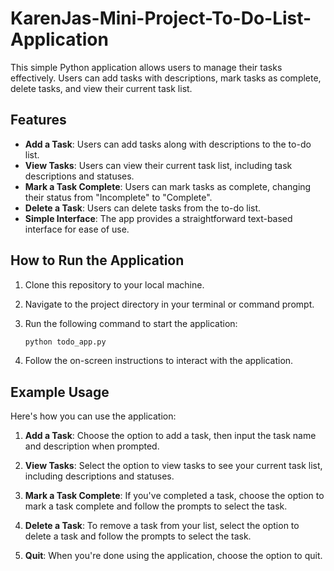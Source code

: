 # KarenJas-Mini-Project-To-Do-List-Application

This simple Python application allows users to manage their tasks effectively. Users can add tasks with descriptions, mark tasks as complete, delete tasks, and view their current task list.

## Features

- **Add a Task**: Users can add tasks along with descriptions to the to-do list.
- **View Tasks**: Users can view their current task list, including task descriptions and statuses.
- **Mark a Task Complete**: Users can mark tasks as complete, changing their status from "Incomplete" to "Complete".
- **Delete a Task**: Users can delete tasks from the to-do list.
- **Simple Interface**: The app provides a straightforward text-based interface for ease of use.

## How to Run the Application

1. Clone this repository to your local machine.

2. Navigate to the project directory in your terminal or command prompt.

3. Run the following command to start the application:

    ```bash
    python todo_app.py
    ```

4. Follow the on-screen instructions to interact with the application.

## Example Usage

Here's how you can use the application:

1. **Add a Task**: Choose the option to add a task, then input the task name and description when prompted.

2. **View Tasks**: Select the option to view tasks to see your current task list, including descriptions and statuses.

3. **Mark a Task Complete**: If you've completed a task, choose the option to mark a task complete and follow the prompts to select the task.

4. **Delete a Task**: To remove a task from your list, select the option to delete a task and follow the prompts to select the task.

5. **Quit**: When you're done using the application, choose the option to quit.



